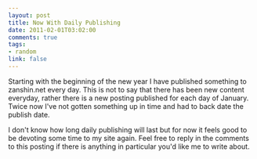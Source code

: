 ```yaml
--- 
layout: post
title: Now With Daily Publishing
date: 2011-02-01T03:02:00
comments: true
tags:
- random
link: false
---
```

Starting with the beginning of the new year I have published something to zanshin.net every day. This is not to say that there has been new content everyday, rather there is a new posting published for each day of January. Twice now I've not gotten something up in time and had to back date the publish date.

I don't know how long daily publishing will last but for now it feels good to be devoting some time to my site again. Feel free to reply in the comments to this posting if there is anything in particular you'd like me to write about.
